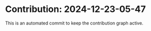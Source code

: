 # Contribution: 2024-12-23-05-47
This is an automated commit to keep the contribution graph active.
